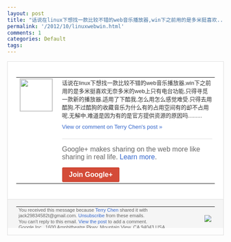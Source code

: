 ```yaml
---
layout: post
title: "话说在linux下想找一款比较不错的web音乐播放器,win下之前用的是多米挺喜欢..."
permalink: '/2012/10/linuxwebwin.html'
comments: 1
categories: Default
tags: 
---
```

<div style="border:solid 1px #dfdfdf;color:#686868;font:13px Arial"><div style="background-color:#fff;padding:20px;"><table cellpadding="0" cellspacing="0"><tr><td style="padding-right:15px;vertical-align:top"><a href="https://plus.google.com/_/notifications/emlink?emrecipient=110200756825219614165&amp;emid=CMi5nrnBo7MCFQYYQAodIXQAAA&amp;path=%2F108643996575278738906&amp;dt=1351420438097&amp;uob=8"><img height="75" src="https://lh3.googleusercontent.com/-KKRGTyJ5Bl0/AAAAAAAAAAI/AAAAAAAAEEY/jllxqER5dCk/s75-c-k-a/photo.jpg" style="border:solid 1px #cccccc;" width="75"/></a></td><td style="width:578px;color:#333;font:13px Arial;vertical-align:top"><div style="padding-bottom:10px">话说在linux下想找一款比较不错的we<wbr/>b音乐播放器,win下之前用的是多米挺喜<wbr/>欢无奈多米的web上只有电台功能,只得寻<wbr/>觅一款新的播放器,适用了下酷我,怎么用怎<wbr/>么感觉难受.只得去用酷狗,不过酷狗的收藏<wbr/>音乐为什么有的占用空间有的却不占用呢,无<wbr/>解中,难道是因为有的是官方提供资源的原因<wbr/>吗.........</div><a href="https://plus.google.com/_/notifications/emlink?emrecipient=110200756825219614165&amp;emid=CMi5nrnBo7MCFQYYQAodIXQAAA&amp;path=%2F108643996575278738906%2Fposts%2FhV8fQkuMF4m%3Fgpinv%3DAMIXal_PYKkGlx055ytCeDhZuh1MzW5VkmRdlX4A_9y2soEHS-wCLC2qRfYMHt7Xwn3h4z5-UTxW5xAvNzFDgHU-_p9-EfD_em_aGZOUqoNDZlr6AAKtna4&amp;dt=1351420438097&amp;uob=8" style="color:#3366CC;text-decoration:none">View or comment on Terry Chen's post »</a><div style="margin-top:20px;border-top:solid 1px #dfdfdf"><div style="padding:15px 0;color:#686868;font:16px Arial">Google+ makes sharing on the web more like sharing in real life. <a href="http://www.google.com/+/learnmore/" style="color:#3366CC;text-decoration:none">Learn more</a>.</div><a href="https://plus.google.com/_/notifications/emlink?emrecipient=110200756825219614165&amp;emid=CMi5nrnBo7MCFQYYQAodIXQAAA&amp;path=%2F%3Fgpinv%3DAMIXal_PYKkGlx055ytCeDhZuh1MzW5VkmRdlX4A_9y2soEHS-wCLC2qRfYMHt7Xwn3h4z5-UTxW5xAvNzFDgHU-_p9-EfD_em_aGZOUqoNDZlr6AAKtna4&amp;dt=1351420438097&amp;uob=8" style="display:inline-block;padding:7px 15px;background-color:#d44b38; color:#fff;font-size:16px; font-weight:bold;border-radius:2px;-webkit-border-radius:2px; -moz-border-radius:2px;border:solid 1px #c43b28; white-space:nowrap;text-decoration:none">Join Google+</a></div></td></tr></table></div><div style="border-top:solid 1px #dfdfdf;padding:0 20px; background-color:#f5f5f5"><table cellpadding="0" cellspacing="0" style="height:50px"><tbody><tr><td style="vertical-align:middle;width:100%; color:#636363;font:11px Arial; line-height:120%">You received this message because <a href="https://plus.google.com/_/notifications/emlink?emrecipient=110200756825219614165&amp;emid=CMi5nrnBo7MCFQYYQAodIXQAAA&amp;path=%2F108643996575278738906%3Fgpinv%3DAMIXal_PYKkGlx055ytCeDhZuh1MzW5VkmRdlX4A_9y2soEHS-wCLC2qRfYMHt7Xwn3h4z5-UTxW5xAvNzFDgHU-_p9-EfD_em_aGZOUqoNDZlr6AAKtna4&amp;dt=1351420438097&amp;uob=8" style="color:#3366CC;text-decoration:none">Terry Chen</a> shared it with jack29834582t@gmail.com. <a href="https://plus.google.com/_/notifications/emlink?emrecipient=110200756825219614165&amp;emid=CMi5nrnBo7MCFQYYQAodIXQAAA&amp;path=%2F_%2Fnonplus%2Femailsettings%3Fgpinv%3DAMIXal_PYKkGlx055ytCeDhZuh1MzW5VkmRdlX4A_9y2soEHS-wCLC2qRfYMHt7Xwn3h4z5-UTxW5xAvNzFDgHU-_p9-EfD_em_aGZOUqoNDZlr6AAKtna4%26est%3DADH5u8XAe9aGycsTVTZo5X4ZfUPFjKFHrFAZLFDDA1vHiSkPcEoUe6jCqRz6n6cVKKXSxFj4e3OCzUW871l_RpSrdLE2623k7VCyw_fR0eaWAoCRAIFSIZNPdWWpnOyBtBHAjwrj5le0-3agRfsTRgcw-SMvbV8GKg&amp;dt=1351420438097&amp;uob=8" style="color:#3366CC;text-decoration:none">Unsubscribe</a> from these emails.<br/>You can't reply to this email. <a href="https://plus.google.com/_/notifications/emlink?emrecipient=110200756825219614165&amp;emid=CMi5nrnBo7MCFQYYQAodIXQAAA&amp;path=%2F108643996575278738906%2Fposts%2FhV8fQkuMF4m%3Fgpinv%3DAMIXal_PYKkGlx055ytCeDhZuh1MzW5VkmRdlX4A_9y2soEHS-wCLC2qRfYMHt7Xwn3h4z5-UTxW5xAvNzFDgHU-_p9-EfD_em_aGZOUqoNDZlr6AAKtna4&amp;dt=1351420438097&amp;uob=8" style="color:#3366CC;text-decoration:none">View the post</a> to add a comment.<br/>Google Inc., 1600 Amphitheatre Pkwy, Mountain View, CA 94043 USA<br/></td><td><img src="https://ssl.gstatic.com/s2/oz/images/notifications/logo/google-plus-6617a72bb36cc548861652780c9e6ff1.png"/></td></tr></tbody></table></div></div>